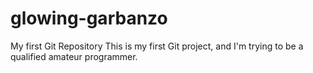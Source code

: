 # glowing-garbanzo
My first Git Repository
This is my first Git project, and I'm trying to be a qualified amateur programmer.
